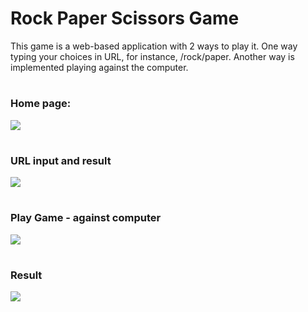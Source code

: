 # Rock Paper Scissors Game

This game is a web-based application with 2 ways to play it. One way typing your choices in URL, for instance, /rock/paper. Another way is implemented playing against the computer.

#
### Home page:
![](rpc-images/1.jpg)

#
### URL input and result
![](rpc-images/2.jpg)

#
### Play Game - against computer
![](rpc-images/3.jpg)

#
### Result
![](rpc-images/4.jpg)